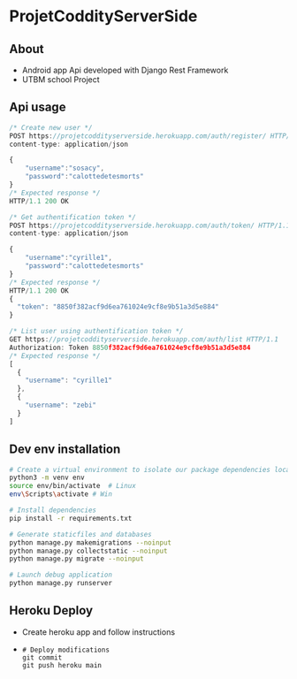 # ProjetCoddityServerSide
## About
- Android app Api developed with Django Rest Framework
- UTBM school Project
## Api usage
```js
/* Create new user */
POST https://projetcoddityserverside.herokuapp.com/auth/register/ HTTP/1.1
content-type: application/json

{
    "username":"sosacy",
    "password":"calottedetesmorts"
}
/* Expected response */
HTTP/1.1 200 OK

/* Get authentification token */
POST https://projetcoddityserverside.herokuapp.com/auth/token/ HTTP/1.1
content-type: application/json

{
    "username":"cyrille1",
    "password":"calottedetesmorts"
}
/* Expected response */
HTTP/1.1 200 OK
{
  "token": "8850f382acf9d6ea761024e9cf8e9b51a3d5e884"
}

/* List user using authentification token */
GET https://projetcoddityserverside.herokuapp.com/auth/list HTTP/1.1
Authorization: Token 8850f382acf9d6ea761024e9cf8e9b51a3d5e884
/* Expected response */
[
  {
    "username": "cyrille1"
  },
  {
    "username": "zebi"
  }
]
```
## Dev env installation
```bash
# Create a virtual environment to isolate our package dependencies locally
python3 -m venv env
source env/bin/activate  # Linux
env\Scripts\activate # Win

# Install dependencies
pip install -r requirements.txt

# Generate staticfiles and databases
python manage.py makemigrations --noinput
python manage.py collectstatic --noinput
python manage.py migrate --noinput

# Launch debug application
python manage.py runserver
```
## Heroku Deploy 
- Create heroku app and follow instructions
- ```
  # Deploy modifications
  git commit 
  git push heroku main
  ```

